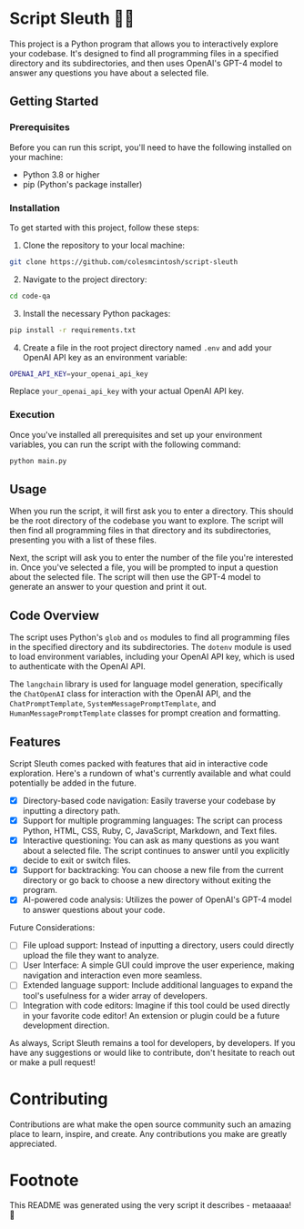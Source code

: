# Script Sleuth 🕵️‍♂️

This project is a Python program that allows you to interactively explore your codebase. It's designed to find all programming files in a specified directory and its subdirectories, and then uses OpenAI's GPT-4 model to answer any questions you have about a selected file.

## Getting Started

### Prerequisites

Before you can run this script, you'll need to have the following installed on your machine:

- Python 3.8 or higher
- pip (Python's package installer)

### Installation

To get started with this project, follow these steps:

1. Clone the repository to your local machine:
```bash
git clone https://github.com/colesmcintosh/script-sleuth
```

2. Navigate to the project directory:
```bash
cd code-qa
```

3. Install the necessary Python packages:
```bash
pip install -r requirements.txt
```

4. Create a file in the root project directory named `.env` and add your OpenAI API key as an environment variable:
```bash
OPENAI_API_KEY=your_openai_api_key
```
Replace `your_openai_api_key` with your actual OpenAI API key.

### Execution

Once you've installed all prerequisites and set up your environment variables, you can run the script with the following command:
```bash
python main.py
```

## Usage

When you run the script, it will first ask you to enter a directory. This should be the root directory of the codebase you want to explore. The script will then find all programming files in that directory and its subdirectories, presenting you with a list of these files.

Next, the script will ask you to enter the number of the file you're interested in. Once you've selected a file, you will be prompted to input a question about the selected file. The script will then use the GPT-4 model to generate an answer to your question and print it out.

## Code Overview

The script uses Python's `glob` and `os` modules to find all programming files in the specified directory and its subdirectories. The `dotenv` module is used to load environment variables, including your OpenAI API key, which is used to authenticate with the OpenAI API.

The `langchain` library is used for language model generation, specifically the `ChatOpenAI` class for interaction with the OpenAI API, and the `ChatPromptTemplate`, `SystemMessagePromptTemplate`, and `HumanMessagePromptTemplate` classes for prompt creation and formatting.

## Features

Script Sleuth comes packed with features that aid in interactive code exploration. Here's a rundown of what's currently available and what could potentially be added in the future.

- [x] Directory-based code navigation: Easily traverse your codebase by inputting a directory path.
- [x] Support for multiple programming languages: The script can process Python, HTML, CSS, Ruby, C, JavaScript, Markdown, and Text files.
- [x] Interactive questioning: You can ask as many questions as you want about a selected file. The script continues to answer until you explicitly decide to exit or switch files.
- [x] Support for backtracking: You can choose a new file from the current directory or go back to choose a new directory without exiting the program.
- [x] AI-powered code analysis: Utilizes the power of OpenAI's GPT-4 model to answer questions about your code.

Future Considerations:

- [ ] File upload support: Instead of inputting a directory, users could directly upload the file they want to analyze.
- [ ] User Interface: A simple GUI could improve the user experience, making navigation and interaction even more seamless.
- [ ] Extended language support: Include additional languages to expand the tool's usefulness for a wider array of developers.
- [ ] Integration with code editors: Imagine if this tool could be used directly in your favorite code editor! An extension or plugin could be a future development direction.

As always, Script Sleuth remains a tool for developers, by developers. If you have any suggestions or would like to contribute, don't hesitate to reach out or make a pull request!

# Contributing
Contributions are what make the open source community such an amazing place to learn, inspire, and create. Any contributions you make are greatly appreciated.

# Footnote

This README was generated using the very script it describes - metaaaaa! 🤩